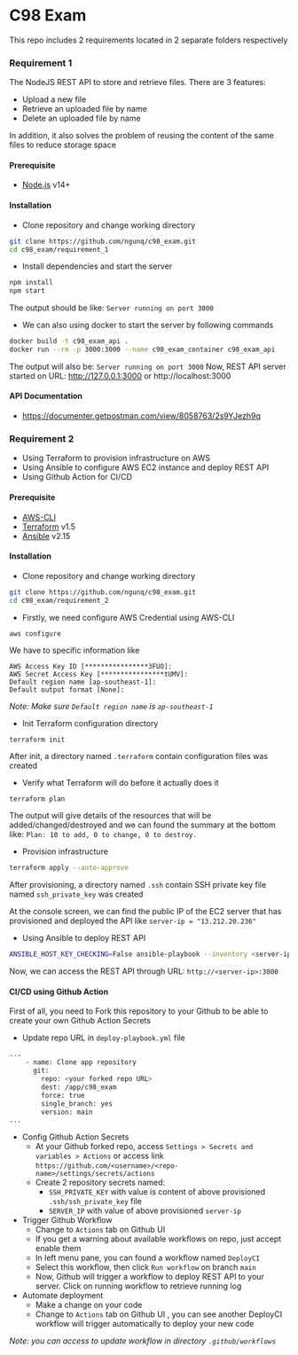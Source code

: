 # C98 Exam
This repo includes 2 requirements located in 2 separate folders respectively
### Requirement 1
The NodeJS REST API to store and retrieve files. There are 3 features:
- Upload a new file
- Retrieve an uploaded file by name
- Delete an uploaded file by name

In addition, it also solves the problem of reusing the content of the same files to reduce storage space

#### Prerequisite
- [Node.js](https://nodejs.org/) v14+
#### Installation
- Clone repository and change working directory
```sh
git clone https://github.com/ngunq/c98_exam.git
cd c98_exam/requirement_1
```
- Install dependencies and start the server
```sh
npm install
npm start
```
The output should be like: `Server running on port 3000`
- We can also using docker to start the server by following commands
```sh
docker build -t c98_exam_api .
docker run --rm -p 3000:3000 --name c98_exam_container c98_exam_api
```
The output will also be: `Server running on port 3000`
Now, REST API server started on URL: http://127.0.0.1:3000 or http://localhost:3000

#### API Documentation
- https://documenter.getpostman.com/view/8058763/2s9YJezh9q

### Requirement 2
- Using Terraform to provision infrastructure on AWS
- Using Ansible to configure AWS EC2 instance and deploy REST API
- Using Github Action for CI/CD

#### Prerequisite
- [AWS-CLI](https://docs.aws.amazon.com/cli/latest/userguide/getting-started-install.html)
- [Terraform](https://developer.hashicorp.com/terraform/downloads?product_intent=terraform) v1.5
- [Ansible](https://docs.ansible.com/ansible/latest/installation_guide/intro_installation.html/) v2.15
  
#### Installation
- Clone repository and change working directory
```sh
git clone https://github.com/ngunq/c98_exam.git
cd c98_exam/requirement_2
```
- Firstly, we need configure AWS Credential using AWS-CLI
```sh
aws configure
```
We have to specific information like
```
AWS Access Key ID [****************3FUO]:
AWS Secret Access Key [****************tUMV]: 
Default region name [ap-southeast-1]: 
Default output format [None]:
```

*Note: Make sure `Default region name` is `ap-southeast-1`* 
- Init Terraform configuration directory
```
terraform init
```
After init, a directory named `.terraform` contain configuration files was created
- Verify what Terraform will do before it actually does it
```
terraform plan
```
The output will give details of the resources that will be added/changed/destroyed and we can found the summary at the bottom like: `Plan: 10 to add, 0 to change, 0 to destroy.`
- Provision infrastructure
```sh
terraform apply --auto-approve
```
After provisioning, a directory named `.ssh` contain SSH private key file named `ssh_private_key` was created

At the console screen, we can find the public IP of the EC2 server that has provisioned and deployed the API like `server-ip = "13.212.20.236"`

- Using Ansible to deploy REST API
```sh
ANSIBLE_HOST_KEY_CHECKING=False ansible-playbook --inventory <server-ip>, --private-key .ssh/ssh_private_key --user ec2-user deploy-playbook.yml
```
Now, we can access the REST API through URL: `http://<server-ip>:3000`

#### CI/CD using Github Action
First of all, you need to Fork this repository to your Github to be able to create your own Github Action Secrets
- Update repo URL in `deploy-playbook.yml` file
```sh
...
    - name: Clone app repository
      git:
        repo: <your forked repo URL>
        dest: /app/c98_exam
        force: true
        single_branch: yes
        version: main
...

```
- Config Github Action Secrets
    - At your Github forked repo, access `Settings > Secrets and variables > Actions` or access link `https://github.com/<username>/<repo-name>/settings/secrets/actions`
    - Create 2 repository secrets named:
        - `SSH_PRIVATE_KEY` with value is content of above provisioned `.ssh/ssh_private_key` file
        - `SERVER_IP` with value of above provisioned `server-ip`
- Trigger Github Workflow
    - Change to `Actions` tab on Github UI 
    - If you get a warning about available workflows on repo, just accept enable them
    - In left menu pane, you can found a workflow named `DeployCI`
    - Select this workflow, then click `Run workflow` on branch `main`
    - Now, Github will trigger a workflow to deploy REST API to your server. Click on running workflow to retrieve running log
- Automate deployment
    - Make a change on your code
    - Change to `Actions` tab on Github UI , you can see another DeployCI workflow will trigger automatically to deploy your new code

*Note: you can access to update workflow in directory `.github/workflows`*
